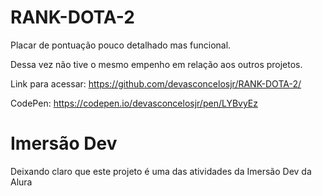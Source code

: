 # RANK-DOTA-2

Placar de pontuação pouco detalhado mas funcional.

Dessa vez não tive o mesmo empenho em relação aos outros projetos.

Link para acessar: https://github.com/devasconcelosjr/RANK-DOTA-2/

CodePen: https://codepen.io/devasconcelosjr/pen/LYBvyEz

# Imersão Dev
Deixando claro que este projeto é uma das atividades da Imersão Dev da Alura
